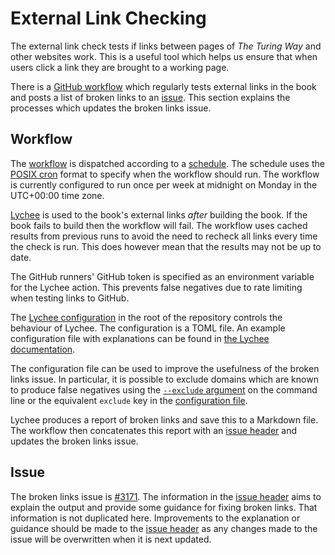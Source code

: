 # External Link Checking

The external link check tests if links between pages of _The Turing Way_ and other websites work.
This is a useful tool which helps us ensure that when users click a link they are brought to a working page.

There is a [GitHub workflow](https://github.com/the-turing-way/the-turing-way/blob/HEAD/.github/workflows/external_link_check.yml) which regularly tests external links in the book and posts a list of broken links to an [issue](https://github.com/the-turing-way/the-turing-way/issues/3171).
This section explains the processes which updates the broken links issue.

## Workflow

The [workflow](https://github.com/the-turing-way/the-turing-way/blob/main/.github/workflows/external_link_check.yml) is dispatched according to a [schedule](https://docs.github.com/en/actions/using-workflows/events-that-trigger-workflows#schedule).
The schedule uses the [POSIX cron](https://docs.github.com/en/actions/using-workflows/events-that-trigger-workflows#schedule) format to specify when the workflow should run.
The workflow is currently configured to run once per week at midnight on Monday in the UTC+00:00 time zone.

[Lychee](https://lychee.cli.rs/) is used to the book's external links _after_ building the book.
If the book fails to build then the workflow will fail.
The workflow uses cached results from previous runs to avoid the need to recheck all links every time the check is run.
This does however mean that the results may not be up to date.

The GitHub runners' GitHub token is specified as an environment variable for the Lychee action.
This prevents false negatives due to rate limiting when testing links to GitHub.

The [Lychee configuration](https://github.com/the-turing-way/the-turing-way/blob/main/lychee.toml) in the root of the repository controls the behaviour of Lychee.
The configuration is a TOML file.
An example configuration file with explanations can be found in [the Lychee documentation](https://lychee.cli.rs/#/usage/config).

The configuration file can be used to improve the usefulness of the broken links issue.
In particular, it is possible to exclude domains which are known to produce false negatives using the [`--exclude` argument](https://lychee.cli.rs/#/recipes/filtering-links) on the command line or the equivalent `exclude` key in the [configuration file](https://lychee.cli.rs/#/usage/config).

Lychee produces a report of broken links and save this to a Markdown file.
The workflow then concatenates this report with an [issue header](https://github.com/the-turing-way/the-turing-way/blob/main/.github/workflows/resources/external_link_check_header.md) and updates the broken links issue.

## Issue

The broken links issue is [#3171](https://github.com/the-turing-way/the-turing-way/issues/3171).
The information in the [issue header](https://github.com/the-turing-way/the-turing-way/blob/main/.github/workflows/resources/external_link_check_header.md) aims to explain the output and provide some guidance for fixing broken links.
That information is not duplicated here.
Improvements to the explanation or guidance should be made to the [issue header](https://github.com/the-turing-way/the-turing-way/blob/main/.github/workflows/resources/external_link_check_header.md) as any changes made to the issue will be overwritten when it is next updated.
